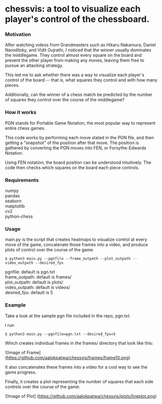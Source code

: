 # chessvis: a tool to visualize each player's control of the chessboard.

### Motivation

After watching videos from Grandmasters such as Hikaru Nakamura, Daniel Naroditsky, and Vidit Gujrathi, I noticed that the winner usually dominates the middlegame. They control almost every square on the board and prevent the other player from making any moves, leaving them free to pursue an attacking strategy. 

This led me to ask whether there was a way to visualize each player's control of the board -- that is, what squares they control and with how many pieces.

Additionally, can the winner of a chess match be predicted by the number of squares they control over the course of the middlegame?

### How it works
PGN stands for Portable Game Notation, the most popular way to represent entire chess games.  

This code works by performing each move stated in the PGN file, and then getting a "snapshot" of the position after that move. The position is gathered by converting the PGN moves into FEN, or Forsythe-Edwards Notation.  

Using FEN notation, the board position can be understood intuitively. The code then checks which squares on the board each piece controls.  

### Requirements
numpy  
pandas  
seaborn  
matplotlib  
cv2  
python-chess  

### Usage
main.py is the script that creates heatmaps to visualize control at every move of the game, concatenate those frames into a video, and produce plots of control over the course of the game.

```unix
$ python3 main.py --pgnfile --frame_outpath --plot_outpath --video_outpath --desired_fps
```
pgnfile: default is pgn.txt  
frame_outpath: default is frames/  
plot_outpath: default is plots/  
video_outpath: default is videos/  
desired_fps: default is 5  

### Example

Take a look at the sample pgn file included in the repo, pgn.txt.  

I run
```unix
$ python3 main.py --pgnfile=pgn.txt --desired_fps=5
```

Which creates individual frames in the frames/ directory that look like this:

![Image of Frame]
(https://github.com/aalokpatwa/chessvis/frames/frame10.png)

It also concatenates these frames into a video for a cool way to see the game progress.

Finally, it creates a plot representing the number of squares that each side controls over the course of the game.

![Image of Plot]
(https://github.com/aalokpatwa/chessvis/plots/lineplot.png)




